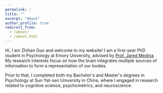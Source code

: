 ```yaml
---
permalink: /
title: ""
excerpt: "About"
author_profile: true
redirect_from: 
  - /about/
  - /about.html
---
```

<!-- Google tag (gtag.js) -->

<script async src="https://www.googletagmanager.com/gtag/js?id=G-P4VC8F5DR0"></script>

<script>
  window.dataLayer = window.dataLayer || [];
  function gtag(){dataLayer.push(arguments);}
  gtag('js', new Date());

  gtag('config', 'G-P4VC8F5DR0');
</script>

Hi, I am Zhihan Guo and welcome to my website! I am a first-year PhD student in Psychology at Emory University, advised by <a href="https://www.jaredmedina.com" target="_blank">Prof. Jared Medina</a>. My research interests focus on how the brain integrates multiple sources of information to form a representation of our bodies.

Prior to that, I completed both my Bachelor's and Master's degrees in Psychology at Sun Yat-sen University in China, where I engaged in research related to cognitive science, psychometrics, and neuroscience.
